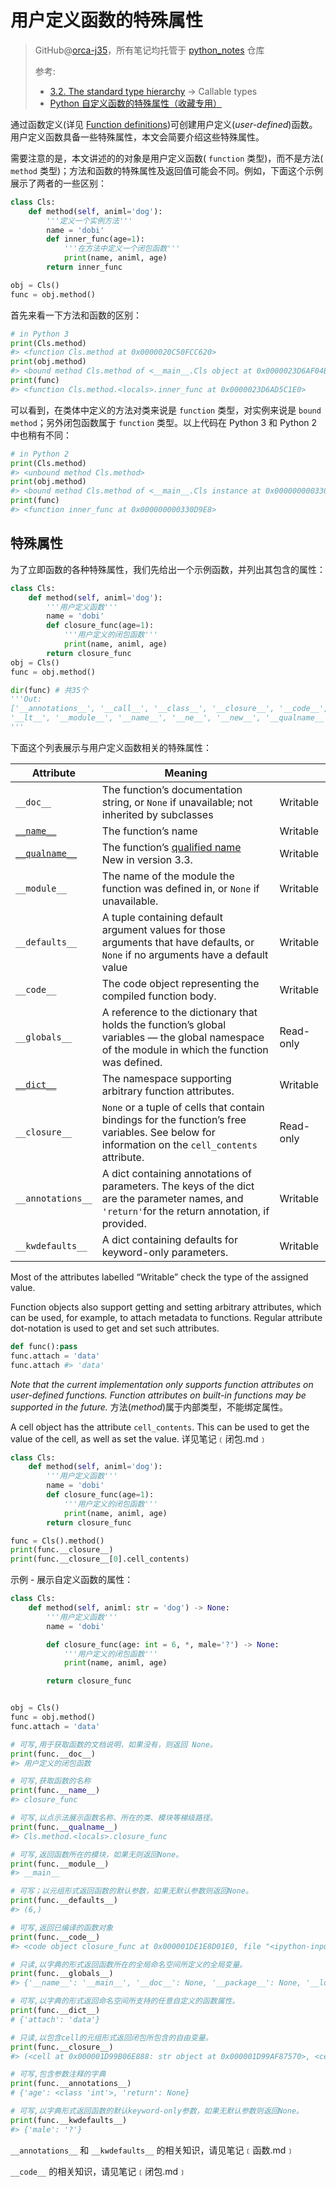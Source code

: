 # 用户定义函数的特殊属性
> GitHub@[orca-j35](https://github.com/orca-j35)，所有笔记均托管于 [python_notes](https://github.com/orca-j35/python_notes) 仓库
>
> 参考: 
>
> - [3.2. The standard type hierarchy](https://docs.python.org/3.7/reference/datamodel.html#the-standard-type-hierarchy) -> Callable types
> - [Python 自定义函数的特殊属性（收藏专用）](https://segmentfault.com/a/1190000005685090)

通过函数定义(详见 [Function definitions](https://docs.python.org/3.7/reference/compound_stmts.html#function))可创建用户定义(*user-defined*)函数。用户定义函数具备一些特殊属性，本文会简要介绍这些特殊属性。

需要注意的是，本文讲述的的对象是用户定义函数( `function` 类型)，而不是方法( `method` 类型)；方法和函数的特殊属性及返回值可能会不同。例如，下面这个示例展示了两者的一些区别：

```python
class Cls:
    def method(self, animl='dog'):
        '''定义一个实例方法'''
        name = 'dobi'
        def inner_func(age=1):
            '''在方法中定义一个闭包函数'''
            print(name, animl, age)
        return inner_func

obj = Cls()
func = obj.method()
```

首先来看一下方法和函数的区别：

```python
# in Python 3
print(Cls.method)
#> <function Cls.method at 0x0000020C50FCC620>
print(obj.method)
#> <bound method Cls.method of <__main__.Cls object at 0x0000023D6AF04BA8>>
print(func)
#> <function Cls.method.<locals>.inner_func at 0x0000023D6AD5C1E0>
```

可以看到，在类体中定义的方法对类来说是 `function` 类型，对实例来说是 `bound method`；另外闭包函数属于 `function` 类型。以上代码在 Python 3 和 Python 2 中也稍有不同：

```python
# in Python 2
print(Cls.method)
#> <unbound method Cls.method>
print(obj.method)
#> <bound method Cls.method of <__main__.Cls instance at 0x000000000330FBC8>>
print(func)
#> <function inner_func at 0x000000000330D9E8>
```

## 特殊属性

为了立即函数的各种特殊属性，我们先给出一个示例函数，并列出其包含的属性：

```python
class Cls:
    def method(self, animl='dog'):
        '''用户定义函数'''
        name = 'dobi'
        def closure_func(age=1):
            '''用户定义的闭包函数'''
            print(name, animl, age)
        return closure_func
obj = Cls()
func = obj.method()

dir(func) # 共35个
'''Out:
['__annotations__', '__call__', '__class__', '__closure__', '__code__', '__defaults__', '__delattr__', '__dict__', '__dir__', '__doc__', '__eq__', '__format__', '__ge__', '__get__', '__getattribute__', '__globals__', '__gt__', '__hash__', '__init__', '__init_subclass__', '__kwdefaults__', '__le__',
'__lt__', '__module__', '__name__', '__ne__', '__new__', '__qualname__', '__reduce__', '__reduce_ex__', '__repr__', '__setattr__', '__sizeof__', '__str__', '__subclasshook__']
'''
```

下面这个列表展示与用户定义函数相关的特殊属性：

| Attribute                                                    | Meaning                                                      |           |
| ------------------------------------------------------------ | ------------------------------------------------------------ | --------- |
| `__doc__`                                                    | The function’s documentation string, or `None` if unavailable; not inherited by subclasses | Writable  |
| [`__name__`](https://docs.python.org/3.7/library/stdtypes.html#definition.__name__) | The function’s name                                          | Writable  |
| [`__qualname__`](https://docs.python.org/3.7/library/stdtypes.html#definition.__qualname__) | The function’s [qualified name](https://docs.python.org/3.7/glossary.html#term-qualified-name) <br />New in version 3.3. | Writable  |
| `__module__`                                                 | The name of the module the function was defined in, or `None` if unavailable. | Writable  |
| `__defaults__`                                               | A tuple containing default argument values for those arguments that have defaults, or `None` if no arguments have a default value | Writable  |
| `__code__`                                                   | The code object representing the compiled function body.     | Writable  |
| `__globals__`                                                | A reference to the dictionary that holds the function’s global variables — the global namespace of the module in which the function was defined. | Read-only |
| [`__dict__`](https://docs.python.org/3.7/library/stdtypes.html#object.__dict__) | The namespace supporting arbitrary function attributes.      | Writable  |
| `__closure__`                                                | `None` or a tuple of cells that contain bindings for the function’s free variables. See below for information on the `cell_contents` attribute. | Read-only |
| `__annotations__`                                            | A dict containing annotations of parameters. The keys of the dict are the parameter names, and `'return'`for the return annotation, if provided. | Writable  |
| `__kwdefaults__`                                             | A dict containing defaults for keyword-only parameters.      | Writable  |

Most of the attributes labelled “Writable” check the type of the assigned value.

Function objects also support getting and setting arbitrary attributes, which can be used, for example, to attach metadata to functions. Regular attribute dot-notation is used to get and set such attributes. 

```python
def func():pass
func.attach = 'data'
func.attach #> 'data'
```

*Note that the current implementation only supports function attributes on user-defined functions. Function attributes on built-in functions may be supported in the future.* 方法(*method*)属于内部类型，不能绑定属性。

A cell object has the attribute `cell_contents`. This can be used to get the value of the cell, as well as set the value. 详见笔记﹝闭包.md﹞

```python
class Cls:
    def method(self, animl='dog'):
        '''用户定义函数'''
        name = 'dobi'
        def closure_func(age=1):
            '''用户定义的闭包函数'''
            print(name, animl, age)
        return closure_func

func = Cls().method()
print(func.__closure__)
print(func.__closure__[0].cell_contents)
```

示例 - 展示自定义函数的属性：

```python
class Cls:
    def method(self, animl: str = 'dog') -> None:
        '''用户定义函数'''
        name = 'dobi'

        def closure_func(age: int = 6, *, male='?') -> None:
            '''用户定义的闭包函数'''
            print(name, animl, age)

        return closure_func


obj = Cls()
func = obj.method()
func.attach = 'data'

# 可写,用于获取函数的文档说明，如果没有，则返回 None。
print(func.__doc__)
#> 用户定义的闭包函数

# 可写,获取函数的名称
print(func.__name__)
#> closure_func

# 可写,以点示法展示函数名称、所在的类、模块等梯级路径。
print(func.__qualname__)
#> Cls.method.<locals>.closure_func

# 可写,返回函数所在的模块，如果无则返回None。
print(func.__module__)
#> __main__

# 可写；以元组形式返回函数的默认参数，如果无默认参数则返回None。
print(func.__defaults__)
#> (6,)

# 可写,返回已编译的函数对象
print(func.__code__)
#> <code object closure_func at 0x000001DE1E8D01E0, file "<ipython-input-28-2dc389d4db3f>", line 5>

# 只读,以字典的形式返回函数所在的全局命名空间所定义的全局变量。
print(func.__globals__)
#> {'__name__': '__main__', '__doc__': None, '__package__': None, '__loader__': <_frozen_importlib_external.SourceFileLoader object at 0x00000190A8D07278>, '__spec__': None, '__annotations__': {}, '__builtins__': <module 'builtins' (built-in)>, '__file__': 'c:/Users/iwhal/Desktop/PyTest/super学习.py', '__cached__': None, 'Cls': <class '__main__.Cls'>, 'obj': <__main__.Cls object at 0x00000190A8E66B70>, 'func': <function Cls.method.<locals>.closure_func at 0x00000190A8CBC1E0>}

# 可写,以字典的形式返回命名空间所支持的任意自定义的函数属性。
print(func.__dict__)
# {'attach': 'data'}

# 只读,以包含cell的元组形式返回闭包所包含的自由变量。
print(func.__closure__)
#> (<cell at 0x000001D99B06E888: str object at 0x000001D99AF87570>, <cell at 0x000001D99B06E8B8: str object at 0x000001D99B045420>)

# 可写,包含参数注释的字典
print(func.__annotations__)
# {'age': <class 'int'>, 'return': None}

# 可写,以字典形式返回函数的默认keyword-only参数，如果无默认参数则返回None。
print(func.__kwdefaults__)
#> {'male': '?'}

```

`__annotations__` 和 `__kwdefaults__` 的相关知识，请见笔记﹝函数.md﹞

`__code__` 的相关知识，请见笔记﹝闭包.md﹞

